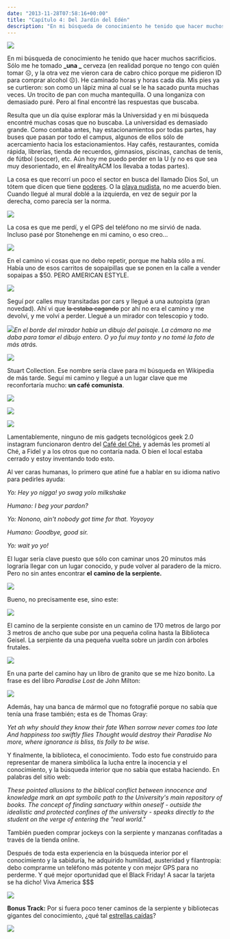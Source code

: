 ```yaml
---
date: "2013-11-28T07:58:16+00:00"
title: "Capítulo 4: Del Jardín del Edén"
description: "En mi búsqueda de conocimiento he tenido que hacer muchos sacrificios."
---
```


![](https://66.media.tumblr.com/2bfacdbab69e4887bd50b5cbc0fa5a63/5d19bcbbcd0513e6-c2/s540x810/ddc4c40a5ca58f375b6c322b3b58ca3d68823bd7.jpg)

En mi búsqueda de conocimiento he tenido que hacer muchos sacrificios. Sólo me he tomado **_una _** cerveza (en realidad porque no tengo con quién tomar &#9785;, y la otra vez me vieron cara de cabro chico porque me pidieron ID para comprar alcohol &#9785;). He caminado horas y horas cada día. Mis pies ya se curtieron: son como un lápiz mina al cual se le ha sacado punta muchas veces. Un trocito de pan con mucha mantequilla. O una longaniza con demasiado puré. Pero al final encontré las respuestas que buscaba.

Resulta que un día quise explorar más la Universidad y en mi búsqueda encontré muchas cosas que no buscaba. La universidad es demasiado grande. Como contaba antes, hay estacionamientos por todas partes, hay buses que pasan por todo el campus, algunos de ellos sólo de acercamiento hacia los estacionamientos. Hay cafés, restaurantes, comida rápida, librerías, tienda de recuerdos, gimnasios, piscinas, canchas de tenis, de fútbol (soccer), etc. Aún hoy me puedo perder en la U (y no es que sea muy desorientado, en el #realityACM los llevaba a todas partes).

La cosa es que recorrí un poco el sector en busca del llamado Dios Sol, un tótem que dicen que tiene [poderes](http://sungodfestival.ucsd.edu/news/2013/11/21/letter-from-the-team). O la [playa nudista](https://en.wikipedia.org/wiki/Black's_Beach), no me acuerdo bien. Cuando llegué al mural doblé a la izquierda, en vez de seguir por la derecha, como parecía ser la norma.

![](https://66.media.tumblr.com/ea0cf3bbcbc25728b2bc86748ddb55a3/5d19bcbbcd0513e6-3e/s540x810/6a86b9b855f8becbfc5f6cdb254c92849e29ae6c.jpg)



La cosa es que me perdí, y el GPS del teléfono no me sirvió de nada. Incluso pasé por Stonehenge en mi camino, o eso creo...

![](https://66.media.tumblr.com/941ff21af147284f5926a0652a84600a/5d19bcbbcd0513e6-24/s540x810/0438b7edfd5846ce50316383e0742b7a69965385.jpg)



En el camino vi cosas que no debo repetir, porque me habla sólo a mí. Había uno de esos carritos de sopaipillas que se ponen en la calle a vender sopaipas a $50. PERO AMERICAN ESTYLE.

![](https://66.media.tumblr.com/78b58013426a921a85b05e4a81566f93/5d19bcbbcd0513e6-3d/s540x810/03814e83a8b8269419bbf2161cdb5af199d97e7f.jpg)



Seguí por calles muy transitadas por cars y llegué a una autopista (gran novedad). Ahí vi que ~~la estaba cagando~~ por ahí no era el camino y me devolví, y me volví a perder. Llegué a un mirador con telescopio y todo.

_![](https://66.media.tumblr.com/bb9ce9bb3ea9278b191889e49d29cb21/5d19bcbbcd0513e6-b9/s540x810/44481275bc695d62ffbdf9cd8998d50e91f9cf9c.jpg)_En el borde del mirador había un dibujo del paisaje. La cámara no me daba para tomar el dibujo entero. O yo fui muy tonto y no tomé la foto de más atrás.__

_![](https://66.media.tumblr.com/da4fbabddee251a8fab7cfa5e783e3ef/5d19bcbbcd0513e6-77/s540x810/0916ce2cbe213b9bac86bddc96b1576ff9bc1933.jpg)_

Stuart Collection. Ese nombre sería clave para mi búsqueda en Wikipedia de más tarde. Seguí mi camino y llegué a un lugar clave que me reconfortaría mucho: **un café comunista**.

![](https://66.media.tumblr.com/fbe213659e587011a9a318082b4d2368/5d19bcbbcd0513e6-2e/s540x810/d09c71290e73fe3c257e4d9a75383ad912e10b77.jpg)

![](https://66.media.tumblr.com/f3d3002faf63d7a232548bd634f5355f/5d19bcbbcd0513e6-c1/s540x810/ac6fc379f3453f0512f60fe2bbbb79071e0006aa.jpg)

![](https://66.media.tumblr.com/6735d671b47c89153b61865428ca7eff/5d19bcbbcd0513e6-27/s540x810/e8a6e559eab8e6bf9dd421327f09f99de4ee5e9c.jpg)

Lamentablemente, ninguno de mis gadgets tecnológicos geek 2.0 instagram funcionaron dentro del [Café del Ché](http://www.thechecafe.xxx), y además les prometí al Ché, a Fidel y a los otros que no contaría nada. O bien el local estaba cerrado y estoy inventando todo esto.

Al ver caras humanas, lo primero que atiné fue a hablar en su idioma nativo para pedirles ayuda:


_Yo: Hey yo nigga! yo swag yolo milkshake_

_Humano: I beg your pardon?_

_Yo: Nonono, ain't nobody got time for that. Yoyoyoy_

_Humano: Goodbye, good sir._

_Yo: wait yo yo!_


El lugar sería clave puesto que sólo con caminar unos 20 minutos más lograría llegar con un lugar conocido, y pude volver al paradero de la micro. Pero no sin antes encontrar **el** **camino de la serpiente.**

**![](https://66.media.tumblr.com/5dd3a900cf086aaf0cf2bddfaed7d8b5/5d19bcbbcd0513e6-ac/s540x810/4f3918630ceba17306cfc0cc57a205cbd3fea172.png)**



Bueno, no precisamente ese, sino este:

![](https://66.media.tumblr.com/a5877350ca4cff2b3d64f9ad5c38b2ed/5d19bcbbcd0513e6-ed/s540x810/275f98e09dd8f8f90a4edcadb35b2c42c12496f4.jpg)

El camino de la serpiente consiste en un camino de 170 metros de largo por 3 metros de ancho que sube por una pequeña colina hasta la Biblioteca Geisel. La serpiente da una pequeña vuelta sobre un jardín con árboles frutales.

![](https://66.media.tumblr.com/abedf16aeb77f284e79e8e781176b754/5d19bcbbcd0513e6-57/s540x810/d5edff99530a05d5ac275245f0573c709e8a562f.jpg)



En una parte del camino hay un libro de granito que se me hizo bonito. La frase es del libro _Paradise Lost_ de John Milton:

![](https://66.media.tumblr.com/70e7a4b5b32dd3521ff747011e6be404/5d19bcbbcd0513e6-80/s540x810/fbc75c56e0900b19345219a0ba01f04978fb0937.jpg)



Además, hay una banca de mármol que no fotografié porque no sabía que tenía una frase también; esta es de Thomas Gray:


_Yet ah why should they know their fate
When sorrow never comes too late_
_And happiness too swiftly flies_
_Thought would destroy their Paradise_
_No more, where ignorance is bliss, tis folly to be wise._


Y finalmente, la biblioteca, el conocimiento. Todo esto fue construido para representar de manera simbólica la lucha entre la inocencia y el conocimiento, y la búsqueda interior que no sabía que estaba haciendo. En palabras del sitio web:


_These pointed allusions to the biblical conflict between innocence and knowledge mark an apt symbolic path to the University's main repository of books. The concept of finding sanctuary within oneself - outside the idealistic and protected confines of the university - speaks directly to the student on the verge of entering the "real world."_


También pueden comprar jockeys con la serpiente y manzanas confitadas a través de la tienda online.

Después de toda esta experiencia en la búsqueda interior por el conocimiento y la sabiduría, he adquirido humildad, austeridad y filantropía: debo comprarme un teléfono más potente y con mejor GPS para no perderme. Y qué mejor oportunidad que el Black Friday! A sacar la tarjeta se ha dicho! Viva America $$$

![](https://66.media.tumblr.com/ee9626d4bd5895fb70cb2c24ad27ac9e/5d19bcbbcd0513e6-22/s540x810/52ec2cf8b171bb9258d1dedde3cb613653441752.jpg)





**Bonus Track:** Por si fuera poco tener caminos de la serpiente y bibliotecas gigantes del conocimiento, ¿qué tal [estrellas caídas](http://ucsdnews.ucsd.edu/pressrelease/fallen_star_opens_to_the_public/)?

![](https://66.media.tumblr.com/d42b2d79ceb0d5b8015eacbf0b5c41c4/5d19bcbbcd0513e6-54/s540x810/41d7b8252fa7d433d41c4a8cff4c4966e969e488.jpg)











